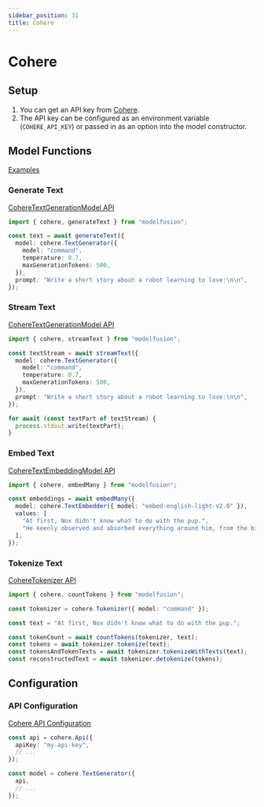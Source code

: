 ```yaml
---
sidebar_position: 31
title: Cohere
---
```


# Cohere

## Setup

1. You can get an API key from [Cohere](https://cohere.com/).
1. The API key can be configured as an environment variable (`COHERE_API_KEY`) or passed in as an option into the model constructor.

## Model Functions

[Examples](https://github.com/lgrammel/modelfusion/tree/main/examples/basic/src/model-provider/cohere)

### Generate Text

[CohereTextGenerationModel API](/api/classes/CohereTextGenerationModel)

```ts
import { cohere, generateText } from "modelfusion";

const text = await generateText({
  model: cohere.TextGenerator({
    model: "command",
    temperature: 0.7,
    maxGenerationTokens: 500,
  }),
  prompt: "Write a short story about a robot learning to love:\n\n",
});
```

### Stream Text

[CohereTextGenerationModel API](/api/classes/CohereTextGenerationModel)

```ts
import { cohere, streamText } from "modelfusion";

const textStream = await streamText({
  model: cohere.TextGenerator({
    model: "command",
    temperature: 0.7,
    maxGenerationTokens: 500,
  }),
  prompt: "Write a short story about a robot learning to love:\n\n",
});

for await (const textPart of textStream) {
  process.stdout.write(textPart);
}
```

### Embed Text

[CohereTextEmbeddingModel API](/api/classes/CohereTextEmbeddingModel)

```ts
import { cohere, embedMany } from "modelfusion";

const embeddings = await embedMany({
  model: cohere.TextEmbedder({ model: "embed-english-light-v2.0" }),
  values: [
    "At first, Nox didn't know what to do with the pup.",
    "He keenly observed and absorbed everything around him, from the birds in the sky to the trees in the forest.",
  ],
});
```

### Tokenize Text

[CohereTokenizer API](/api/classes/CohereTokenizer)

```ts
import { cohere, countTokens } from "modelfusion";

const tokenizer = cohere.Tokenizer({ model: "command" });

const text = "At first, Nox didn't know what to do with the pup.";

const tokenCount = await countTokens(tokenizer, text);
const tokens = await tokenizer.tokenize(text);
const tokensAndTokenTexts = await tokenizer.tokenizeWithTexts(text);
const reconstructedText = await tokenizer.detokenize(tokens);
```

## Configuration

### API Configuration

[Cohere API Configuration](/api/classes/CohereApiConfiguration)

```ts
const api = cohere.Api({
  apiKey: "my-api-key",
  // ...
});

const model = cohere.TextGenerator({
  api,
  // ...
});
```
